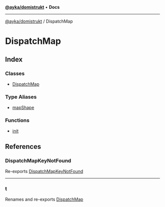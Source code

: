 [**@ayka/domistrukt**](../../README.md) • **Docs**

***

[@ayka/domistrukt](../../globals.md) / DispatchMap

# DispatchMap

## Index

### Classes

- [DispatchMap](classes/DispatchMap.md)

### Type Aliases

- [mapShape](type-aliases/mapShape.md)

### Functions

- [init](functions/init.md)

## References

### DispatchMapKeyNotFound

Re-exports [DispatchMapKeyNotFound](../Errors/classes/DispatchMapKeyNotFound.md)

***

### t

Renames and re-exports [DispatchMap](classes/DispatchMap.md)
